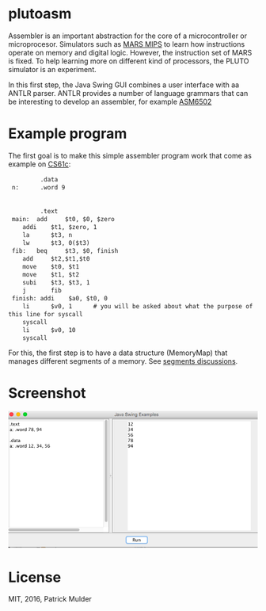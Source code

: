 # plutoasm


Assembler is an important abstraction for the core of a microcontroller or microprocesor. Simulators such as [MARS MIPS](http://courses.missouristate.edu/kenvollmar/mars/) to learn how instructions operate on memory and digital logic. However, the instruction set of MARS is fixed. To help learning more on different kind of processors, the PLUTO simulator is an experiment.

In this first step, the Java Swing GUI combines a user interface with aa ANTLR parser. ANTLR provides a number of language grammars that can be interesting to develop an assembler, for example [ASM6502](https://github.com/antlr/grammars-v4/blob/master/asm6502/asm6502.g4)

# Example program

The first goal is to make this simple assembler program work that come as example on [CS61c](http://www-inst.eecs.berkeley.edu/~cs61c/fa10/labs/02a/):
     
             .data
     n:      .word 9
     
     
             .text
     main: 	add     $t0, $0, $zero
     	addi    $t1, $zero, 1
     	la      $t3, n
     	lw      $t3, 0($t3)
     fib: 	beq     $t3, $0, finish
     	add     $t2,$t1,$t0
     	move    $t0, $t1
     	move    $t1, $t2
     	subi    $t3, $t3, 1
     	j       fib
     finish: addi    $a0, $t0, 0
     	li      $v0, 1		# you will be asked about what the purpose of this line for syscall 
     	syscall			
     	li      $v0, 10		
     	syscall			
     
For this, the first step is to have a data structure (MemoryMap) that manages different segments of a memory. See [segments discussions](https://www.cs.umd.edu/class/sum2003/cmsc311/Notes/Mips/dataseg.html).

# Screenshot

<img src="demo.png" />


# License

MIT, 2016, Patrick Mulder
